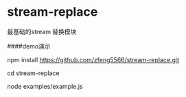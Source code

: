 # stream-replace
最基础的stream 替换模块

####demo演示

npm install https://github.com/zfeng5566/stream-replace.git

cd stream-replace

node examples/example.js
